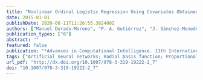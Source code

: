 ```yaml
---
title: "Nonlinear Ordinal Logistic Regression Using Covariates Obtained by Radial Basis Function Neural Networks Models"
date: 2015-01-01
publishDate: 2020-06-11T11:26:55.382400Z
authors: ["Manuel Dorado-Moreno", "P. A. Gutiérrez", "J. Sánchez-Monedero", "César Hervás-Martínez"]
publication_types: ["6"]
abstract: ""
featured: false
publication: "*Advances in Computational Intelligence. 13th International Work-Conference on Artificial Neural Networks, IWANN 2015*"
tags: ["Artificial neural networks; Radial basis function; Proportional odds model; Evolutionary algorithms; Ordinal classification; Ordinal regression"]
url_pdf: "http://dx.doi.org/10.1007/978-3-319-19222-2_7"
doi: "10.1007/978-3-319-19222-2_7"
---
```



